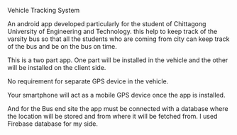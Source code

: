 Vehicle Tracking System

An android app developed particularly for the student of Chittagong University of Engineering and Technology. this help to keep track of the varsity bus so that all the students who are coming from city can keep track of the bus and be on the bus on time.

This is a two part app. One part will be installed in the vehicle and the other will be installed on the client side.

No requirement for separate GPS device in the vehicle.

Your smartphone will act as a mobile GPS device once the app is installed.

And for the Bus end site the app must be connected with a database where the location will be stored and from where it will be fetched from. I used Firebase database for my side.
